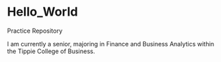 # Hello_World
Practice Repository

I am currently a senior, majoring in Finance and Business Analytics within the Tippie College of Business.
